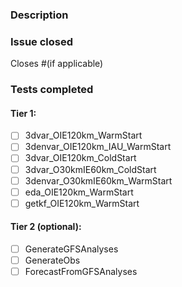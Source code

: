 ### Description

### Issue closed

Closes #(if applicable)

### Tests completed
#### Tier 1:
 - [ ] 3dvar_OIE120km_WarmStart
 - [ ] 3denvar_OIE120km_IAU_WarmStart
 - [ ] 3dvar_OIE120km_ColdStart
 - [ ] 3dvar_O30kmIE60km_ColdStart
 - [ ] 3denvar_O30kmIE60km_WarmStart
 - [ ] eda_OIE120km_WarmStart
 - [ ] getkf_OIE120km_WarmStart

#### Tier 2 (optional):
 - [ ] GenerateGFSAnalyses
 - [ ] GenerateObs
 - [ ] ForecastFromGFSAnalyses
